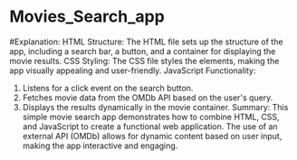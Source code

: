 # Movies_Search_app

#Explanation:
HTML Structure: The HTML file sets up the structure of the app, including a search bar, a button, and a container for displaying the movie results.
CSS Styling: The CSS file styles the elements, making the app visually appealing and user-friendly.
JavaScript Functionality:
1. Listens for a click event on the search button.
2. Fetches movie data from the OMDb API based on the user's query.
3. Displays the results dynamically in the movie container.
Summary:
This simple movie search app demonstrates how to combine HTML, CSS, and JavaScript to create a functional web application.
The use of an external API (OMDb) allows for dynamic content based on user input, making the app interactive and engaging.





